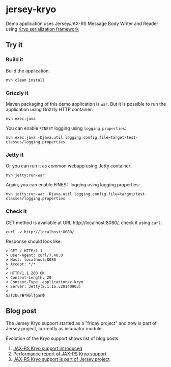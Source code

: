 # jersey-kryo

Demo application uses Jersey/JAX-RS Message Body Writer and Reader using [Kryo serialization framework](https://github.com/EsotericSoftware/kryo)

## Try it

### Build it

Build the application:

```shell
mvn clean install
```

### Grizzly it

Maven packaging of this demo application is `war`. But it is possible to run the application using Grizzly HTTP container:

```shell
mvn exec:java
```

You can enable `FINEST` logging using `logging.properties`:

```shell
mvn exec:java -Djava.util.logging.config.file=target/test-classes/logging.properties
```

### Jetty it

Or you can run it as common webapp using Jetty container:

```shell
mvn jetty:run-war
```

Again, you can enable FINEST logging using logging.properties:

```shell
mvn jetty:run-war -Djava.util.logging.config.file=target/test-classes/logging.properties
```

### Check it

GET method is available at URL http://localhost:8080/, check it using `curl`:

```shell
curl -v http://localhost:8080/
```

Response should look like:

```
> GET / HTTP/1.1
> User-Agent: curl/7.40.0
> Host: localhost:8080
> Accept: */*
>
< HTTP/1.1 200 OK
< Content-Length: 20
< Content-Type: application/x-kryo
< Server: Jetty(8.1.16.v20140903)
<
Salzbur�*Wolfgan�
```

## Blog post

The Jersey Kryo support started as a "friday project" and now is part of Jersey project, currently as incubator module.

Evolution of the Kryo support shows list of blog posts:

1. [JAX-RS Kryo support introduced](http://yatel.kramolis.cz/2015/03/jax-rs-message-body-writer-using-kryo.html)
2. [Performance report of JAX-RS Kryo support](http://yatel.kramolis.cz/2015/04/jax-rs-kryo-message-body-writer-reader.html)
3. [JAX-RS Kryo support is part of Jersey project](http://yatel.kramolis.cz/2015/04/jaxrs-kryo-mb-provider-jersey-incubator.html)
